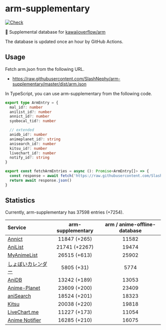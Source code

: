 # arm-supplementary

[![Check](https://github.com/SlashNephy/arm-supplementary/actions/workflows/check-node.yml/badge.svg)](https://github.com/SlashNephy/arm-supplementary/actions/workflows/check-node.yml)

💊 Supplemental database for [kawaiioverflow/arm](https://github.com/kawaiioverflow/arm)

The database is updated once an hour by GitHub Actions.

## Usage

Fetch arm.json from the following URL.

- https://raw.githubusercontent.com/SlashNephy/arm-supplementary/master/dist/arm.json

In TypeScript, you can use arm-supplementary from the following code.

```TypeScript
export type ArmEntry = {
  mal_id?: number
  anilist_id?: number
  annict_id?: number
  syobocal_tid?: number

  // extended
  anidb_id?: number
  animeplanet_id?: string
  anisearch_id?: number
  kitsu_id?: number
  livechart_id?: number
  notify_id?: string
}

export const fetchArmEntries = async (): Promise<ArmEntry[]> => {
  const response = await fetch('https://raw.githubusercontent.com/SlashNephy/arm-supplementary/master/dist/arm.json')
  return await response.json()
}
```

## Statistics

Currently, arm-supplementary has 37598 entries (+7254).

| Service                                     | arm-supplementary | arm / anime-offline-database |
| :------------------------------------------ | :---------------: | :--------------------------: |
| [Annict](https://annict.com)                |   11847 (+265)    |            11582             |
| [AniList](https://anilist.co)               |   21741 (+2267)   |            19474             |
| [MyAnimeList](https://myanimelist.net)      |   26515 (+613)    |            25902             |
| [しょぼいカレンダー](https://cal.syoboi.jp) |    5805 (+31)     |             5774             |
| [AniDB](https://anidb.net)                  |   13242 (+189)    |            13053             |
| [Anime-Planet](https://anime-planet.com)    |   23609 (+200)    |            23409             |
| [aniSearch](https://anisearch.com)          |   18524 (+201)    |            18323             |
| [Kitsu](https://kitsu.io)                   |   20038 (+220)    |            19818             |
| [LiveChart.me](https://livechart.me)        |   11227 (+173)    |            11054             |
| [Anime Notifier](https://notify.moe)        |   16285 (+210)    |            16075             |
